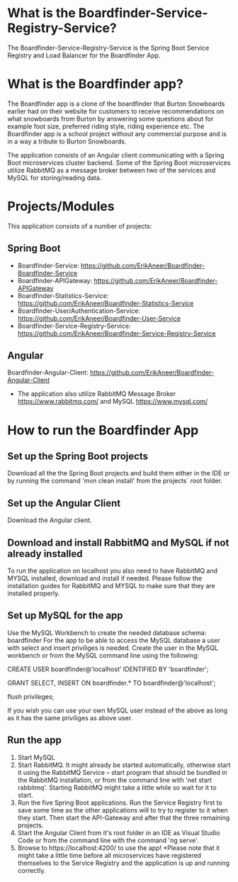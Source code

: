 # What is the Boardfinder-Service-Registry-Service?

The Boardfinder-Service-Registry-Service is the Spring Boot Service Registry and Load Balancer for the Boardfinder App.

# What is the Boardfinder app?

The Boardfinder app is a clone of the boardfinder that Burton Snowboards earlier had on their website for customers to receive recommendations on what snowboards from Burton by answering some questions about for example foot size, preferred riding style, riding experience etc. The Boardfinder app is a school project without any commercial purpose and is in a way a tribute to Burton Snowboards. 

The application consists of an Angular client communicating with a Spring Boot microservices cluster backend. Some of the Spring Boot microservices utilize RabbitMQ as a message broker between two of the services and MySQL for storing/reading data. 

# Projects/Modules
This application consists of a number of projects:
## Spring Boot 
* Boardfinder-Service: https://github.com/ErikAneer/Boardfinder-Boardfinder-Service 
* Boardfinder-APIGateway: https://github.com/ErikAneer/Boardfinder-APIGateway 
* Boardfinder-Statistics-Service: https://github.com/ErikAneer/Boardfinder-Statistics-Service 
* Boardfinder-User/Authentication-Service: https://github.com/ErikAneer/Boardfinder-User-Service
* Boardfinder-Service-Registry-Service: https://github.com/ErikAneer/Boardfinder-Service-Registry-Service 

## Angular
Boardfinder-Angular-Client: https://github.com/ErikAneer/Boardfinder-Angular-Client  

* The application also utilize RabbitMQ Message Broker https://www.rabbitmq.com/ and MySQL https://www.mysql.com/ 

# How to run the Boardfinder App

## Set up the Spring Boot projects
Download all the the Spring Boot projects and build them either in the IDE or by running the command 'mvn clean install' from the projects´ root folder. 

## Set up the Angular Client 
Download the Angular client.

## Download and install RabbitMQ and MySQL if not already installed
To run the application on localhost you also need to have RabbitMQ and MYSQL installed, download and install if needed. Please follow the installation guides for RabbitMQ and MYSQL to make sure that they are installed properly. 

## Set up MySQL for the app
Use the MySQL Workbench to create the needed database schema: boardfinder
For the app to be able to access the MySQL database a user with select and insert priviliges is needed. Create the user in the MySQL workbench or from the MySQL command line using the following: 

CREATE USER boardfinder@'localhost' IDENTIFIED BY 'boardfinder';

GRANT SELECT, INSERT ON boardfinder.* TO boardfinder@'localhost';

flush privileges;

If you wish you can use your own MySQL user instead of the above as long as it has the same priviliges as above user.

## Run the app
1. Start MySQL
2. Start RabbitMQ. It might already be started automatically, otherwise start it using the RabbitMQ Service – start program that should be bundled in the RabbitMQ installation, or from the command line with 'net start rabbitmq'. Starting RabbitMQ might take a little while so wait for it to start.
3. Run the five Spring Boot applications. Run the Service Registry first to save some time as the other applications will to try to register to it when they start. Then start the API-Gateway and after that the three remaining projects.
4. Start the Angular Client from it's root folder in an IDE as Visual Studio Code or from the command line with the command 'ng serve'.
5. Browse to https://localhost:4200/ to use the app!
*Please note that it might take a little time before all microservices have registered themselves to the Service Registry and the application is up and running correctly.
